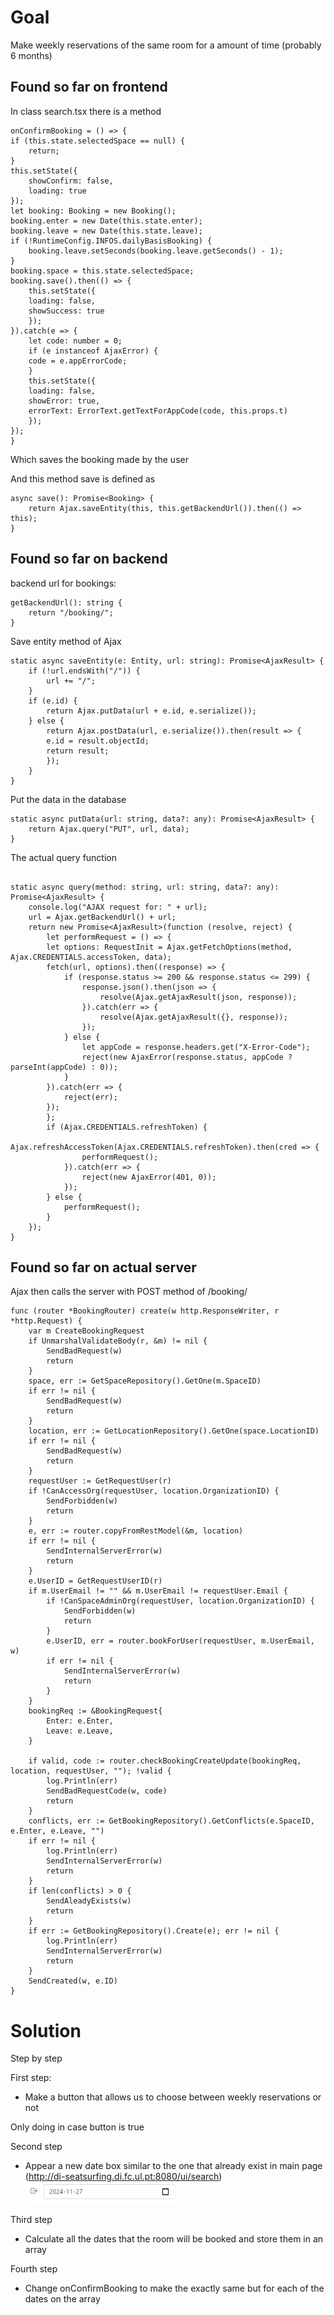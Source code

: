 # Goal

Make weekly reservations of the same room for a amount of time (probably 6 months)

## Found so far on frontend

In class search.tsx there is a method
```
onConfirmBooking = () => {
if (this.state.selectedSpace == null) {
    return;
}
this.setState({
    showConfirm: false,
    loading: true
});
let booking: Booking = new Booking();
booking.enter = new Date(this.state.enter);
booking.leave = new Date(this.state.leave);
if (!RuntimeConfig.INFOS.dailyBasisBooking) {
    booking.leave.setSeconds(booking.leave.getSeconds() - 1);
}
booking.space = this.state.selectedSpace;
booking.save().then(() => {
    this.setState({
    loading: false,
    showSuccess: true
    });
}).catch(e => {
    let code: number = 0;
    if (e instanceof AjaxError) {
    code = e.appErrorCode;
    }
    this.setState({
    loading: false,
    showError: true,
    errorText: ErrorText.getTextForAppCode(code, this.props.t)
    });
});
}
```

Which saves the booking made by the user

And this method save is defined as

```
async save(): Promise<Booking> {
    return Ajax.saveEntity(this, this.getBackendUrl()).then(() => this);
}
```

## Found so far on backend

backend url for bookings:
```
getBackendUrl(): string {
    return "/booking/";
}
```

Save entity method of Ajax

```
static async saveEntity(e: Entity, url: string): Promise<AjaxResult> {
    if (!url.endsWith("/")) {
        url += "/";
    }
    if (e.id) {
        return Ajax.putData(url + e.id, e.serialize());
    } else {
        return Ajax.postData(url, e.serialize()).then(result => {
        e.id = result.objectId;
        return result;
        });
    }
}
```

Put the data in the database

```
static async putData(url: string, data?: any): Promise<AjaxResult> {
    return Ajax.query("PUT", url, data);
}
```

The actual query function

```

static async query(method: string, url: string, data?: any): Promise<AjaxResult> {
    console.log("AJAX request for: " + url);
    url = Ajax.getBackendUrl() + url;
    return new Promise<AjaxResult>(function (resolve, reject) {
        let performRequest = () => {
        let options: RequestInit = Ajax.getFetchOptions(method, Ajax.CREDENTIALS.accessToken, data);
        fetch(url, options).then((response) => {
            if (response.status >= 200 && response.status <= 299) {
                response.json().then(json => {
                    resolve(Ajax.getAjaxResult(json, response));
                }).catch(err => {
                    resolve(Ajax.getAjaxResult({}, response));
                });
            } else {
                let appCode = response.headers.get("X-Error-Code");
                reject(new AjaxError(response.status, appCode ? parseInt(appCode) : 0));
            }
        }).catch(err => {
            reject(err);
        });
        };
        if (Ajax.CREDENTIALS.refreshToken) {
            Ajax.refreshAccessToken(Ajax.CREDENTIALS.refreshToken).then(cred => {
                performRequest();
            }).catch(err => {
                reject(new AjaxError(401, 0));
            });
        } else {
            performRequest();
        }
    });
}
```

## Found so far on actual server

Ajax then calls the server with POST method of /booking/

```
func (router *BookingRouter) create(w http.ResponseWriter, r *http.Request) {
	var m CreateBookingRequest
	if UnmarshalValidateBody(r, &m) != nil {
		SendBadRequest(w)
		return
	}
	space, err := GetSpaceRepository().GetOne(m.SpaceID)
	if err != nil {
		SendBadRequest(w)
		return
	}
	location, err := GetLocationRepository().GetOne(space.LocationID)
	if err != nil {
		SendBadRequest(w)
		return
	}
	requestUser := GetRequestUser(r)
	if !CanAccessOrg(requestUser, location.OrganizationID) {
		SendForbidden(w)
		return
	}
	e, err := router.copyFromRestModel(&m, location)
	if err != nil {
		SendInternalServerError(w)
		return
	}
	e.UserID = GetRequestUserID(r)
	if m.UserEmail != "" && m.UserEmail != requestUser.Email {
		if !CanSpaceAdminOrg(requestUser, location.OrganizationID) {
			SendForbidden(w)
			return
		}
		e.UserID, err = router.bookForUser(requestUser, m.UserEmail, w)
		if err != nil {
			SendInternalServerError(w)
			return
		}
	}
	bookingReq := &BookingRequest{
		Enter: e.Enter,
		Leave: e.Leave,
	}

	if valid, code := router.checkBookingCreateUpdate(bookingReq, location, requestUser, ""); !valid {
		log.Println(err)
		SendBadRequestCode(w, code)
		return
	}
	conflicts, err := GetBookingRepository().GetConflicts(e.SpaceID, e.Enter, e.Leave, "")
	if err != nil {
		log.Println(err)
		SendInternalServerError(w)
		return
	}
	if len(conflicts) > 0 {
		SendAleadyExists(w)
		return
	}
	if err := GetBookingRepository().Create(e); err != nil {
		log.Println(err)
		SendInternalServerError(w)
		return
	}
	SendCreated(w, e.ID)
}
```

# Solution

Step by step

First step:
 - Make a button that allows us to choose between weekly reservations or not

Only doing in case button is true

Second step
 - Appear a new date box similar to the one that already exist in main page (http://di-seatsurfing.di.fc.ul.pt:8080/ui/search) <img src="data_image.png" alt="drawing" width="250"/>

Third step
 - Calculate all the dates that the room will be booked and store them in an array

Fourth step
 - Change onConfirmBooking to make the exactly same but for each of the dates on the array
